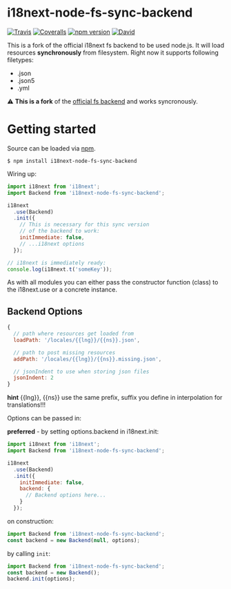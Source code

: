 # i18next-node-fs-sync-backend

[![Travis](https://img.shields.io/travis/i18next/i18next-node-fs-backend/master.svg?style=flat-square)](https://travis-ci.org/i18next/i18next-node-fs-backend)
[![Coveralls](https://img.shields.io/coveralls/i18next/i18next-node-fs-backend/master.svg?style=flat-square)](https://coveralls.io/github/i18next/i18next-node-fs-backend)
[![npm version](https://img.shields.io/npm/v/i18next-node-fs-backend.svg?style=flat-square)](https://www.npmjs.com/package/i18next-node-fs-backend)
[![David](https://img.shields.io/david/i18next/i18next-node-fs-backend.svg?style=flat-square)](https://david-dm.org/i18next/i18next-node-fs-backend)

This is a fork of the official i18next fs backend to be used node.js. It will load resources **synchronously** from filesystem. Right now it supports following filetypes:

- .json
- .json5
- .yml

⚠️ **This is a fork** of the [official fs backend](https://github.com/i18next/i18next-node-fs-backend) and works syncronously.

# Getting started

Source can be loaded via [npm](https://www.npmjs.com/package/i18next-node-fs-sync-backend).

```
$ npm install i18next-node-fs-sync-backend
```

Wiring up:

```js
import i18next from 'i18next';
import Backend from 'i18next-node-fs-sync-backend';

i18next
  .use(Backend)
  .init({
    // This is necessary for this sync version
    // of the backend to work:
    initImmediate: false,
    // ...i18next options
  });

// i18next is immediately ready:
console.log(i18next.t('someKey'));
```

As with all modules you can either pass the constructor function (class) to the i18next.use or a concrete instance.

## Backend Options

```js
{
  // path where resources get loaded from
  loadPath: '/locales/{{lng}}/{{ns}}.json',

  // path to post missing resources
  addPath: '/locales/{{lng}}/{{ns}}.missing.json',

  // jsonIndent to use when storing json files
  jsonIndent: 2
}
```

**hint** {{lng}}, {{ns}} use the same prefix, suffix you define in interpolation for translations!!!

Options can be passed in:

**preferred** - by setting options.backend in i18next.init:

```js
import i18next from 'i18next';
import Backend from 'i18next-node-fs-sync-backend';

i18next
  .use(Backend)
  .init({
    initImmediate: false,
    backend: {
      // Backend options here...
    }
  });
```

on construction:

```js
import Backend from 'i18next-node-fs-sync-backend';
const backend = new Backend(null, options);
```

by calling `init`:

```js
import Backend from 'i18next-node-fs-sync-backend';
const backend = new Backend();
backend.init(options);
```
